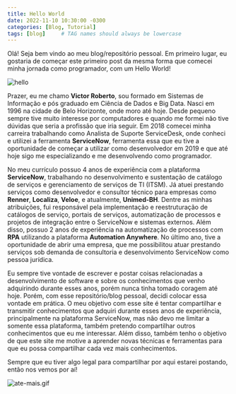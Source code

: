 ```yaml
---
title: Hello World
date: 2022-11-10 10:30:00 -0300
categories: [Blog, Tutorial]
tags: [blog]     # TAG names should always be lowercase
---
```


Olá! Seja bem vindo ao meu blog/repositório pessoal. Em primeiro lugar, eu gostaria de começar este primeiro post da mesma forma que comecei minha jornada como programador, com um Hello World!

![hello](victorroberto.github.io\assets\img\posts\hello-world\hello.png)

Prazer, eu me chamo **Victor Roberto**, sou formado em Sistemas de Informação e pós graduado em Ciência de Dados e Big Data. Nasci em 1996 na cidade de Belo Horizonte, onde moro até hoje. Desde pequeno sempre tive muito interesse por computadores e quando me formei não tive dúvidas que seria a profissão que iria seguir. Em 2018 comecei minha carreira trabalhando como Analista de Suporte ServiceDesk, onde conheci e utilizei a ferramenta **ServiceNow**, ferramenta essa que eu tive a oportunidade de começar a utilizar como desenvolvedor em 2019 e que até hoje sigo me especializando e me desenvolvendo como programador.

No meu currículo possuo 4 anos de experiência com a plataforma **ServiceNow**, trabalhando no desenvolvimento e sustentação de catálogo de serviços e gerenciamento de serviços de TI (ITSM). Já atuei prestando serviços como desenvolvedor e consultor técnico para empresas como **Renner**, **Localiza**, **Veloe**, e atualmente, **Unimed-BH**. Dentre as minhas atribuições, fui responsável pela implementação e reestruturação de catálogos de serviço, portais de serviços, automatização de processos e projetos de integração entre o ServiceNow e sistemas externos. Além disso, possuo 2 anos de experiência na automatização de processos com **RPA** utilizando a plataforma **Automation Anywhere**. No último ano, tive a oportunidade de abrir uma empresa, que me possibilitou atuar prestando serviços sob demanda de consultoria e desenvolvimento ServiceNow como pessoa jurídica.

Eu sempre tive vontade de escrever e postar coisas relacionadas a desenvolvimento de software e sobre os conhecimentos que venho adquirindo durante esses anos, porém nunca tinha tomado coragem até hoje. Porém, com esse repositório/blog pessoal, decidi colocar essa vontade em prática. O meu objetivo com esse site é tentar compartilhar e transmitir conhecimentos que adquiri durante esses anos de experiência, principalmente na plataforma ServiceNow, mas não devo me limitar a somente essa plataforma, também pretendo compartilhar outros conhecimentos que eu me interessar. Além disso, também tenho o objetivo de que este site me motive a aprender novas técnicas e ferramentas para que eu possa compartilhar cada vez mais conhecimentos.

Sempre que eu tiver algo legal para compartilhar por aqui estarei postando, então nos vemos por aí!

![ate-mais.gif](victorroberto.github.io\assets\img\posts\hello-world\ate-mais.gif)